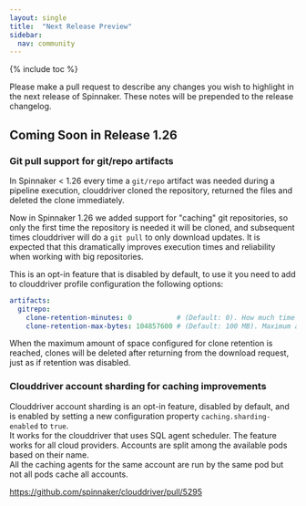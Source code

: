 ```yaml
---
layout: single
title:  "Next Release Preview"
sidebar:
  nav: community
---
```


{% include toc %}

Please make a pull request to describe any changes you wish to highlight
in the next release of Spinnaker. These notes will be prepended to the release
changelog.

## Coming Soon in Release 1.26

### Git pull support for git/repo artifacts

In Spinnaker < 1.26 every time a `git/repo` artifact was needed during a pipeline execution, clouddriver cloned the repository, returned the files and deleted the clone immediately.

Now in Spinnaker 1.26 we added support for "caching" git repositories, so only the first time the repository is needed it will be cloned, and subsequent times clouddriver will do a `git pull` to only download updates. It is expected that this dramatically improves execution times and reliability when working with big repositories.

This is an opt-in feature that is disabled by default, to use it you need to add to clouddriver profile configuration the following options:

```yaml
artifacts:
  gitrepo:
    clone-retention-minutes: 0           # (Default: 0). How much time to keep clones. 0: no retention, -1: retain forever
    clone-retention-max-bytes: 104857600 # (Default: 100 MB). Maximum amount of disk space to use for clones.
```

When the maximum amount of space configured for clone retention is reached, clones will be deleted after returning from the download request, just as if retention was disabled.

### Clouddriver account sharding for caching improvements

Clouddriver account sharding is an opt-in feature, disabled by default, and is enabled by setting a new 
configuration property `caching.sharding-enabled` to `true`.  
It works for the clouddriver that uses SQL agent scheduler. 
The feature works for all cloud providers. Accounts are split among the available pods based on their name.  
All the caching agents for the same account are run by the same pod but not all pods cache all accounts.

https://github.com/spinnaker/clouddriver/pull/5295
